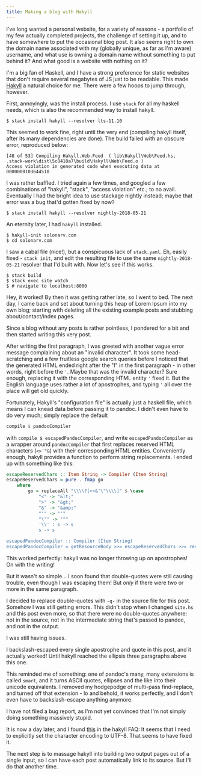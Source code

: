 ```yaml
---
title: Making a blog with Hakyll
---
```


I've long wanted a personal website, for a variety of reasons - a portfolio of my few actually completed
projects, the challenge of setting it up, and to have somewhere to put the occasional blog post. It
also seems right to own the domain name associated with my (globally unique, as far as I'm aware) username,
and what use is owning a domain name without something to put behind it? And what good is a website with
nothing on it?

I'm a big fan of Haskell, and I have a strong preference for static websites that don't require several
megabytes of JS just to be readable. This made [Hakyll](http://jaspervdj.be/hakyll) a natural choice for me.
There were a few hoops to jump through, however.

First, annoyingly, was the install process. I use `stack` for all my haskell needs, which is also the recommended
way to install hakyll.

    $ stack install hakyll --resolver lts-11.10

This seemed to work fine, right until the very end (compiling hakyll itself, after its many dependencies are done).
The build failed with an obscure error, reproduced below:

    [48 of 53] Compiling Hakyll.Web.Feed  ( lib\Hakyll\Web\Feed.hs, .stack-work\dist\5c8418a7\build\Hakyll\Web\Feed.o )
    Access violation in generated code when executing data at 0000000103644510

I was rather baffled. I tried again a few times, and googled a few combinations of "hakyll", "stack", "access violation" etc.; to no avail.
Eventually I had the bright idea to use stackage nightly instead; maybe that error was a bug that'd gotten fixed by now?

    $ stack install hakyll --resolver nightly-2018-05-21

An eternity later, I had `hakyll` installed.

    $ hakyll-init solonarv.com
    $ cd solonarv.com

I saw a cabal file (nice!), but a conspicuous lack of `stack.yaml`. Eh, easily fixed - `stack init`, and edit the resulting
file to use the same `nightly-2018-05-21` resolver that I'd built with. Now let's see if this works.

    $ stack build
    $ stack exec site watch
    $ # navigate to localhost:8000

Hey, it worked! By then it was getting rather late, so I went to bed. The next day, I came back and set about turning this
heap of Lorem Ipsum into my own blog; starting with deleting all the existing example posts and stubbing about/contact/index pages.

Since a blog without any posts is rather pointless, I pondered for a bit and then started writing this very post.

After writing the first paragraph, I was greeted with another vague error message complaining about an "invalid character". It took some
head-scratching and a few fruitless google search queries before I noticed that the generated HTML ended right after the "I" in the first
paragraph - in other words, right before the `'`. Maybe that was the invalid character? Sure enough, replacing it with the corresponding
HTML entity `'` fixed it. But the English language uses rather a lot of apostrophes, and typing `'` all over the place will
get old quickly.

Fortunately, Hakyll's "configuration file" is actually just a haskell file, which means I can knead data before passing it to pandoc.
I didn't even have to do very much; simply replace the default

```haskell
compile $ pandocCompiler
```

with `compile $ escapedPandocCompiler`, and write `escapedPandocCompiler` as a wrapper around `pandocCompiler` that first replaces reserved
HTML characters (`<>'"&`) with their corresponding HTML entities. Conveniently enough, hakyll provides a function to perform string replacements.
I ended up with something like this:

```haskell
escapeReservedChars :: Item String -> Compiler (Item String)
escapeReservedChars = pure . fmap go
    where
        go = replaceAll "\\\\?[<>&'\"\\\\]" $ \case
            "<" -> "&lt;"
            ">" -> "&gt;"
            "&" -> "&amp;"
            "'" -> "'"
            "\"" -> """
            '\\' : s -> s
            s -> s

escapedPandocCompiler :: Compiler (Item String)
escapedPandocCompiler = getResourceBody >>= escapeReservedChars >>= renderPandoc
```

This worked perfectly: hakyll was no longer throwing up on apostrophes! On with the writing!

But it wasn't so simple... I soon found that double-quotes were still causing trouble, even though I was escaping them! But *only* if there
were two or more in the same paragraph.

I decided to replace double-quotes with `-q-` in the source file for this post. Somehow I was still getting errors. This didn't stop
when I changed `site.hs` and this post even more, so that there were no double-quotes anywhere: not in the source, not in the intermediate
string that's passed to pandoc, and not in the output.

I was still having issues.

I backslash-escaped every single apostrophe and quote in this post, and it actually worked! Until hakyll reached the ellipsis three paragraphs
above this one.

This reminded me of something: one of pandoc's many, many extensions is called `smart`, and it turns ASCII quotes, ellipses and the like into
their unicode equivalents. I removed my hodgepodge of multi-pass find-replace, and turned off that extension - lo and behold, it works perfectly,
and I don't even have to backslash-escape anything anymore.

I have not filed a bug report, as I'm not yet convinced that I'm not simply doing something massively stupid.

It is now a day later, and I found [this](https://jaspervdj.be/hakyll/tutorials/faq.html#hgetcontents-invalid-argument-or-commitbuffer-invalid-argument)
in the hakyll FAQ: It seems that I need to explicitly set the character encoding to UTF-8. That seems to have fixed it.

The next step is to massage hakyll into building two output pages out of a single input, so I can have each post automatically link to its source.
But I'll do that another time.